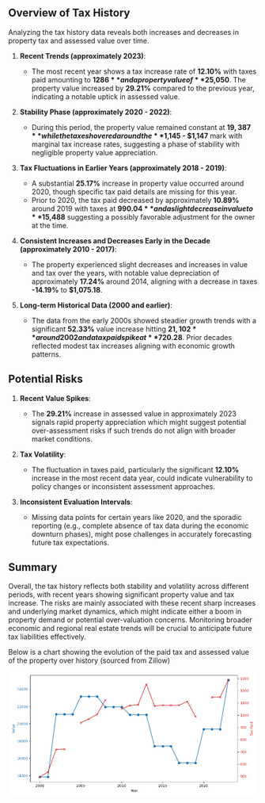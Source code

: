 ## Overview of Tax History

Analyzing the tax history data reveals both increases and decreases in property tax and assessed value over time.

1. **Recent Trends (approximately 2023)**:
   - The most recent year shows a tax increase rate of **12.10%** with taxes paid amounting to **$1286** and a property value of **$25,050**. The property value increased by **29.21%** compared to the previous year, indicating a notable uptick in assessed value.

2. **Stability Phase (approximately 2020 - 2022)**:
   - During this period, the property value remained constant at **$19,387** while the taxes hovered around the **$1,145 - $1,147** mark with marginal tax increase rates, suggesting a phase of stability with negligible property value appreciation.

3. **Tax Fluctuations in Earlier Years (approximately 2018 - 2019)**:
   - A substantial **25.17%** increase in property value occurred around 2020, though specific tax paid details are missing for this year.
   - Prior to 2020, the tax paid decreased by approximately **10.89%** around 2019 with taxes at **$990.04** and a slight decrease in value to **$15,488** suggesting a possibly favorable adjustment for the owner at the time.

4. **Consistent Increases and Decreases Early in the Decade (approximately 2010 - 2017)**:
   - The property experienced slight decreases and increases in value and tax over the years, with notable value depreciation of approximately **17.24%** around 2014, aligning with a decrease in taxes **-14.19%** to **$1,075.18**.

5. **Long-term Historical Data (2000 and earlier)**:
   - The data from the early 2000s showed steadier growth trends with a significant **52.33%** value increase hitting **$21,102** around 2002 and a tax paid spike at **$720.28**. Prior decades reflected modest tax increases aligning with economic growth patterns.

## Potential Risks

1. **Recent Value Spikes**:
   - The **29.21%** increase in assessed value in approximately 2023 signals rapid property appreciation which might suggest potential over-assessment risks if such trends do not align with broader market conditions.

2. **Tax Volatility**:
   - The fluctuation in taxes paid, particularly the significant **12.10%** increase in the most recent data year, could indicate vulnerability to policy changes or inconsistent assessment approaches.

3. **Inconsistent Evaluation Intervals**:
   - Missing data points for certain years like 2020, and the sporadic reporting (e.g., complete absence of tax data during the economic downturn phases), might pose challenges in accurately forecasting future tax expectations.

## Summary

Overall, the tax history reflects both stability and volatility across different periods, with recent years showing significant property value and tax increase. The risks are mainly associated with these recent sharp increases and underlying market dynamics, which might indicate either a boom in property demand or potential over-valuation concerns. Monitoring broader economic and regional real estate trends will be crucial to anticipate future tax liabilities effectively.

Below is a chart showing the evolution of the paid tax and assessed value of the property over history (sourced from Zillow)

![](../../Plots/tax_history.png)
